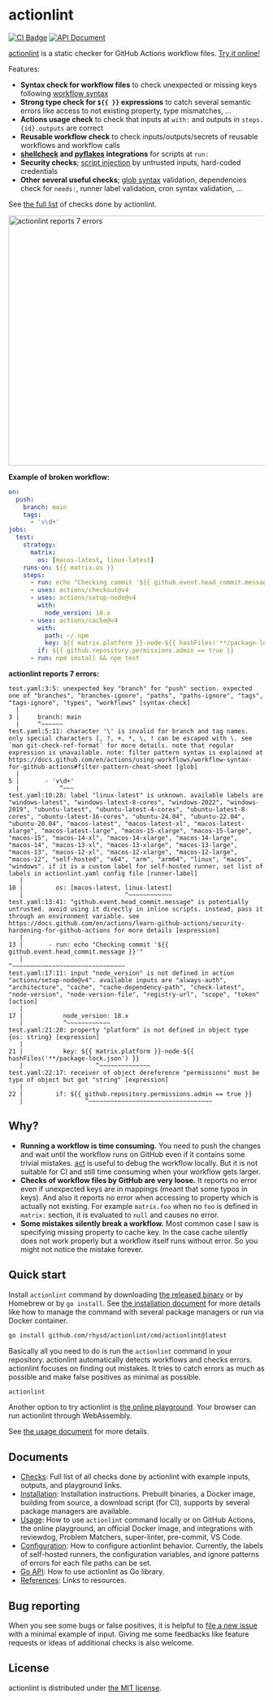 actionlint
==========
[![CI Badge][]][CI]
[![API Document][apidoc-badge]][apidoc]

[actionlint][repo] is a static checker for GitHub Actions workflow files. [Try it online!][playground]

Features:

- **Syntax check for workflow files** to check unexpected or missing keys following [workflow syntax][syntax-doc]
- **Strong type check for `${{ }}` expressions** to catch several semantic errors like access to not existing property,
  type mismatches, ...
- **Actions usage check** to check that inputs at `with:` and outputs in `steps.{id}.outputs` are correct
- **Reusable workflow check** to check inputs/outputs/secrets of reusable workflows and workflow calls
- **[shellcheck][] and [pyflakes][] integrations** for scripts at `run:`
- **Security checks**; [script injection][script-injection-doc] by untrusted inputs, hard-coded credentials
- **Other several useful checks**; [glob syntax][filter-pattern-doc] validation, dependencies check for `needs:`,
  runner label validation, cron syntax validation, ...

See [the full list][checks] of checks done by actionlint.

<img src="https://github.com/rhysd/ss/blob/master/actionlint/main.gif?raw=true" alt="actionlint reports 7 errors" width="806" height="492"/>

**Example of broken workflow:**

```yaml
on:
  push:
    branch: main
    tags:
      - 'v\d+'
jobs:
  test:
    strategy:
      matrix:
        os: [macos-latest, linux-latest]
    runs-on: ${{ matrix.os }}
    steps:
      - run: echo "Checking commit '${{ github.event.head_commit.message }}'"
      - uses: actions/checkout@v4
      - uses: actions/setup-node@v4
        with:
          node_version: 18.x
      - uses: actions/cache@v4
        with:
          path: ~/.npm
          key: ${{ matrix.platform }}-node-${{ hashFiles('**/package-lock.json') }}
        if: ${{ github.repository.permissions.admin == true }}
      - run: npm install && npm test
```

**actionlint reports 7 errors:**

```
test.yaml:3:5: unexpected key "branch" for "push" section. expected one of "branches", "branches-ignore", "paths", "paths-ignore", "tags", "tags-ignore", "types", "workflows" [syntax-check]
  |
3 |     branch: main
  |     ^~~~~~~
test.yaml:5:11: character '\' is invalid for branch and tag names. only special characters [, ?, +, *, \, ! can be escaped with \. see `man git-check-ref-format` for more details. note that regular expression is unavailable. note: filter pattern syntax is explained at https://docs.github.com/en/actions/using-workflows/workflow-syntax-for-github-actions#filter-pattern-cheat-sheet [glob]
  |
5 |       - 'v\d+'
  |           ^~~~
test.yaml:10:28: label "linux-latest" is unknown. available labels are "windows-latest", "windows-latest-8-cores", "windows-2022", "windows-2019", "ubuntu-latest", "ubuntu-latest-4-cores", "ubuntu-latest-8-cores", "ubuntu-latest-16-cores", "ubuntu-24.04", "ubuntu-22.04", "ubuntu-20.04", "macos-latest", "macos-latest-xl", "macos-latest-xlarge", "macos-latest-large", "macos-15-xlarge", "macos-15-large", "macos-15", "macos-14-xl", "macos-14-xlarge", "macos-14-large", "macos-14", "macos-13-xl", "macos-13-xlarge", "macos-13-large", "macos-13", "macos-12-xl", "macos-12-xlarge", "macos-12-large", "macos-12", "self-hosted", "x64", "arm", "arm64", "linux", "macos", "windows". if it is a custom label for self-hosted runner, set list of labels in actionlint.yaml config file [runner-label]
   |
10 |         os: [macos-latest, linux-latest]
   |                            ^~~~~~~~~~~~~
test.yaml:13:41: "github.event.head_commit.message" is potentially untrusted. avoid using it directly in inline scripts. instead, pass it through an environment variable. see https://docs.github.com/en/actions/learn-github-actions/security-hardening-for-github-actions for more details [expression]
   |
13 |       - run: echo "Checking commit '${{ github.event.head_commit.message }}'"
   |                                         ^~~~~~~~~~~~~~~~~~~~~~~~~~~~~~~~
test.yaml:17:11: input "node_version" is not defined in action "actions/setup-node@v4". available inputs are "always-auth", "architecture", "cache", "cache-dependency-path", "check-latest", "node-version", "node-version-file", "registry-url", "scope", "token" [action]
   |
17 |           node_version: 18.x
   |           ^~~~~~~~~~~~~
test.yaml:21:20: property "platform" is not defined in object type {os: string} [expression]
   |
21 |           key: ${{ matrix.platform }}-node-${{ hashFiles('**/package-lock.json') }}
   |                    ^~~~~~~~~~~~~~~
test.yaml:22:17: receiver of object dereference "permissions" must be type of object but got "string" [expression]
   |
22 |         if: ${{ github.repository.permissions.admin == true }}
   |                 ^~~~~~~~~~~~~~~~~~~~~~~~~~~~~~~~~~~
```

## Why?

- **Running a workflow is time consuming.** You need to push the changes and wait until the workflow runs on GitHub even if
  it contains some trivial mistakes. [act][] is useful to debug the workflow locally. But it is not suitable for CI and still
  time consuming when your workflow gets larger.
- **Checks of workflow files by GitHub are very loose.** It reports no error even if unexpected keys are in mappings
  (meant that some typos in keys). And also it reports no error when accessing to property which is actually not existing.
  For example `matrix.foo` when no `foo` is defined in `matrix:` section, it is evaluated to `null` and causes no error.
- **Some mistakes silently break a workflow.** Most common case I saw is specifying missing property to cache key. In the
  case cache silently does not work properly but a workflow itself runs without error. So you might not notice the mistake
  forever.

## Quick start

Install `actionlint` command by downloading [the released binary][releases] or by Homebrew or by `go install`. See
[the installation document][install] for more details like how to manage the command with several package managers
or run via Docker container.

```sh
go install github.com/rhysd/actionlint/cmd/actionlint@latest
```

Basically all you need to do is run the `actionlint` command in your repository. actionlint automatically detects workflows and
checks errors. actionlint focuses on finding out mistakes. It tries to catch errors as much as possible and make false positives
as minimal as possible.

```sh
actionlint
```

Another option to try actionlint is [the online playground][playground]. Your browser can run actionlint through WebAssembly.

See [the usage document][usage] for more details.

## Documents

- [Checks][checks]: Full list of all checks done by actionlint with example inputs, outputs, and playground links.
- [Installation][install]: Installation instructions. Prebuilt binaries, a Docker image, building from source, a download script
  (for CI), supports by several package managers are available.
- [Usage][usage]: How to use `actionlint` command locally or on GitHub Actions, the online playground, an official Docker image,
  and integrations with reviewdog, Problem Matchers, super-linter, pre-commit, VS Code.
- [Configuration][config]: How to configure actionlint behavior. Currently, the labels of self-hosted runners, the configuration
  variables, and ignore patterns of errors for each file paths can be set.
- [Go API][api]: How to use actionlint as Go library.
- [References][refs]: Links to resources.

## Bug reporting

When you see some bugs or false positives, it is helpful to [file a new issue][issue-form] with a minimal example
of input. Giving me some feedbacks like feature requests or ideas of additional checks is also welcome.

## License

actionlint is distributed under [the MIT license](./LICENSE.txt).

[CI Badge]: https://github.com/rhysd/actionlint/workflows/CI/badge.svg?branch=main&event=push
[CI]: https://github.com/rhysd/actionlint/actions?query=workflow%3ACI+branch%3Amain
[apidoc-badge]: https://pkg.go.dev/badge/github.com/rhysd/actionlint.svg
[apidoc]: https://pkg.go.dev/github.com/rhysd/actionlint
[repo]: https://github.com/rhysd/actionlint
[playground]: https://rhysd.github.io/actionlint/
[shellcheck]: https://github.com/koalaman/shellcheck
[pyflakes]: https://github.com/PyCQA/pyflakes
[act]: https://github.com/nektos/act
[syntax-doc]: https://docs.github.com/en/actions/reference/workflow-syntax-for-github-actions
[filter-pattern-doc]: https://docs.github.com/en/actions/using-workflows/workflow-syntax-for-github-actions#filter-pattern-cheat-sheet
[script-injection-doc]: https://docs.github.com/en/actions/learn-github-actions/security-hardening-for-github-actions#understanding-the-risk-of-script-injections
[releases]: https://github.com/rhysd/actionlint/releases
[checks]: https://github.com/rhysd/actionlint/blob/v1.7.4/docs/checks.md
[install]: https://github.com/rhysd/actionlint/blob/v1.7.4/docs/install.md
[usage]: https://github.com/rhysd/actionlint/blob/v1.7.4/docs/usage.md
[config]: https://github.com/rhysd/actionlint/blob/v1.7.4/docs/config.md
[api]: https://github.com/rhysd/actionlint/blob/v1.7.4/docs/api.md
[refs]: https://github.com/rhysd/actionlint/blob/v1.7.4/docs/reference.md
[issue-form]: https://github.com/rhysd/actionlint/issues/new
